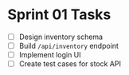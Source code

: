 # Sprint 01 Tasks

- [ ] Design inventory schema
- [ ] Build `/api/inventory` endpoint
- [ ] Implement login UI
- [ ] Create test cases for stock API
